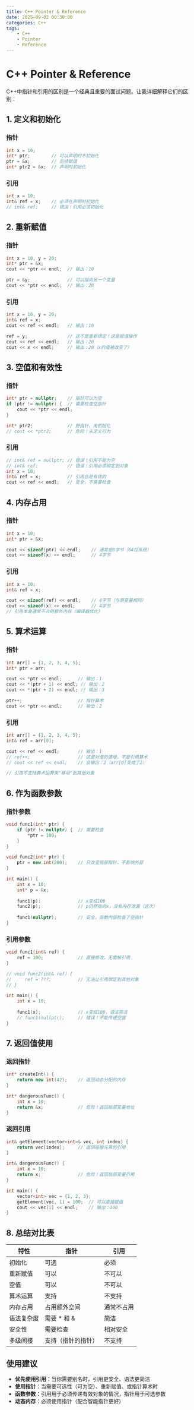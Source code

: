 ```yaml
---
title: C++ Pointer & Reference
date: 2025-09-02 00:30:00
categories: C++
tags:
    - C++
    - Pointer
    - Reference
---
```

# C++ Pointer & Reference
C++中指针和引用的区别是一个经典且重要的面试问题。让我详细解释它们的区别：

## 1. 定义和初始化

### 指针
```cpp
int x = 10;
int* ptr;        // 可以声明时不初始化
ptr = &x;        // 后续赋值
int* ptr2 = &x;  // 声明时初始化
```

### 引用
```cpp
int x = 10;
int& ref = x;    // 必须在声明时初始化
// int& ref;     // 错误！引用必须初始化
```

## 2. 重新赋值

### 指针
```cpp
int x = 10, y = 20;
int* ptr = &x;
cout << *ptr << endl;  // 输出：10

ptr = &y;              // 可以指向另一个变量
cout << *ptr << endl;  // 输出：20
```

### 引用
```cpp
int x = 10, y = 20;
int& ref = x;
cout << ref << endl;   // 输出：10

ref = y;               // 这不是重新绑定！这是赋值操作
cout << ref << endl;   // 输出：20
cout << x << endl;     // 输出：20（x的值被改变了）
```

## 3. 空值和有效性

### 指针
```cpp
int* ptr = nullptr;    // 指针可以为空
if (ptr != nullptr) {  // 需要检查空指针
    cout << *ptr << endl;
}

int* ptr2;             // 野指针，未初始化
// cout << *ptr2;      // 危险！未定义行为
```

### 引用
```cpp
// int& ref = nullptr; // 错误！引用不能为空
// int& ref;           // 错误！引用必须绑定到对象
int x = 10;
int& ref = x;          // 引用总是有效的
cout << ref << endl;   // 安全，不需要检查
```

## 4. 内存占用

### 指针
```cpp
int x = 10;
int* ptr = &x;

cout << sizeof(ptr) << endl;    // 通常是8字节（64位系统）
cout << sizeof(x) << endl;      // 4字节
```

### 引用
```cpp
int x = 10;
int& ref = x;

cout << sizeof(ref) << endl;    // 4字节（与原变量相同）
cout << sizeof(x) << endl;      // 4字节
// 引用本身通常不占用额外内存（编译器优化）
```

## 5. 算术运算

### 指针
```cpp
int arr[] = {1, 2, 3, 4, 5};
int* ptr = arr;

cout << *ptr << endl;      // 输出：1
cout << *(ptr + 1) << endl; // 输出：2
cout << *(ptr + 2) << endl; // 输出：3

ptr++;                     // 指针算术
cout << *ptr << endl;      // 输出：2
```

### 引用
```cpp
int arr[] = {1, 2, 3, 4, 5};
int& ref = arr[0];

cout << ref << endl;       // 输出：1
// ref++;                  // 这是对值的递增，不是引用算术
// cout << ref << endl;    // 会输出：2（arr[0]变成了2）

// 引用不支持算术运算来"移动"到其他对象
```

## 6. 作为函数参数

### 指针参数
```cpp
void func1(int* ptr) {
    if (ptr != nullptr) {  // 需要检查
        *ptr = 100;
    }
}

void func2(int* ptr) {
    ptr = new int(200);    // 只改变局部指针，不影响外部
}

int main() {
    int x = 10;
    int* p = &x;
    
    func1(p);              // x变成100
    func2(p);              // p仍然指向x，没有内存泄漏（这次）
    
    func1(nullptr);        // 安全，函数内部检查了空指针
}
```

### 引用参数
```cpp
void func1(int& ref) {
    ref = 100;             // 直接修改，无需解引用
}

// void func2(int& ref) {
//     ref = ???;          // 无法让引用绑定到其他对象
// }

int main() {
    int x = 10;
    
    func1(x);              // x变成100，语法简洁
    // func1(nullptr);     // 错误！不能传递空值
}
```

## 7. 返回值使用

### 返回指针
```cpp
int* createInt() {
    return new int(42);    // 返回动态分配的内存
}

int* dangerousFunc() {
    int x = 10;
    return &x;             // 危险！返回局部变量地址
}
```

### 返回引用
```cpp
int& getElement(vector<int>& vec, int index) {
    return vec[index];     // 返回容器元素的引用
}

int& dangerousFunc() {
    int x = 10;
    return x;              // 危险！返回局部变量引用
}

int main() {
    vector<int> vec = {1, 2, 3};
    getElement(vec, 1) = 100;  // 可以直接赋值
    cout << vec[1] << endl;    // 输出：100
}
```

## 8. 总结对比表

| 特性 | 指针 | 引用 |
|------|------|------|
| 初始化 | 可选 | 必须 |
| 重新赋值 | 可以 | 不可以 |
| 空值 | 可以 | 不可以 |
| 算术运算 | 支持 | 不支持 |
| 内存占用 | 占用额外空间 | 通常不占用 |
| 语法复杂度 | 需要 * 和 & | 简洁 |
| 安全性 | 需要检查 | 相对安全 |
| 多级间接 | 支持（指针的指针） | 不支持 |

## 使用建议

- **优先使用引用**：当你需要别名时，引用更安全、语法更简洁
- **使用指针**：当需要可选性（可为空）、重新赋值、或指针算术时
- **函数参数**：引用用于必须传递有效对象的情况，指针用于可选参数
- **动态内存**：必须使用指针（配合智能指针更好）
